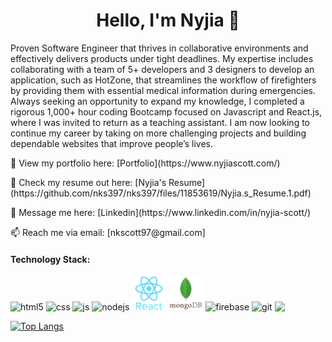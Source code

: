 <h1 align="center">Hello, I'm Nyjia 👋</h1> 

<!--
**nks397/nks397** is a ✨ _special_ ✨ repository because its `README.md` (this file) appears on your GitHub profile.

Here are some ideas to get you started:

- 🔭 I’m currently working on ...
- 🌱 I’m currently learning ...
- 👯 I’m looking to collaborate on ...
- 🤔 I’m looking for help with ...
- 💬 Ask me about ...
- 📫 How to reach me: ...
- 😄 Pronouns: ...
- ⚡ Fun fact: ...
-->


<p>
Proven Software Engineer that thrives in collaborative environments and effectively delivers products under tight deadlines. My expertise includes collaborating with a team of 5+ developers and 3 designers to develop an application, such as HotZone, that streamlines the workflow of firefighters by providing them with essential medical information during emergencies. Always seeking an opportunity to expand my knowledge, I completed a rigorous 1,000+ hour coding Bootcamp focused on Javascript and React.js, where I was invited to return as a teaching assistant. I am now looking to continue my career by taking on more challenging projects and building dependable websites that improve people’s lives.
</p>

<p>👀 View my portfolio here: [Portfolio](https://www.nyjiascott.com/)</p>
<p>📝 Check my resume out here: [Nyjia's Resume](https://github.com/nks397/nks397/files/11853619/Nyjia.s_Resume.1.pdf)</p>
<p>💬 Message me here: [Linkedin](https://www.linkedin.com/in/nyjia-scott/)</p>
<p>📫 Reach me via email: [nkscott97@gmail.com]</p>

<h4>Technology Stack:</h4>
<div>
<img src="https://cdn.worldvectorlogo.com/logos/html-1.svg" alt="html5" width="50" />
<img src="https://cdn.worldvectorlogo.com/logos/css-3.svg" alt="css" width="50" />
<img src="https://cdn.worldvectorlogo.com/logos/logo-javascript.svg" alt="js" width="56" />
<img src="https://cdn.worldvectorlogo.com/logos/nodejs-1.svg" alt="nodejs" width="90" />
<img src="https://raw.githubusercontent.com/devicons/devicon/master/icons/react/react-original-wordmark.svg" alt="reactjs" width="55" />
<img src="https://raw.githubusercontent.com/devicons/devicon/master/icons/mongodb/mongodb-original-wordmark.svg" alt="mongodb" width="55" />
<img src="https://cdn.worldvectorlogo.com/logos/firebase-1.svg" alt="firebase" width="40" />
<img src="https://cdn.worldvectorlogo.com/logos/git-icon.svg" alt="git" width="51" />
<img src="https://cdn.worldvectorlogo.com/logos/github-icon-1.svg" alt="github" width="51" style="color: white" />
</div>



[![Top Langs](https://github-readme-stats.vercel.app/api/top-langs/?username=nks397&layout=compact)](https://github.com/nks397/github-readme-stats)
</div>


